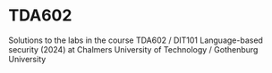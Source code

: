 # TDA602
Solutions to the labs in the course TDA602 / DIT101 Language-based security (2024) at Chalmers University of Technology / Gothenburg University
